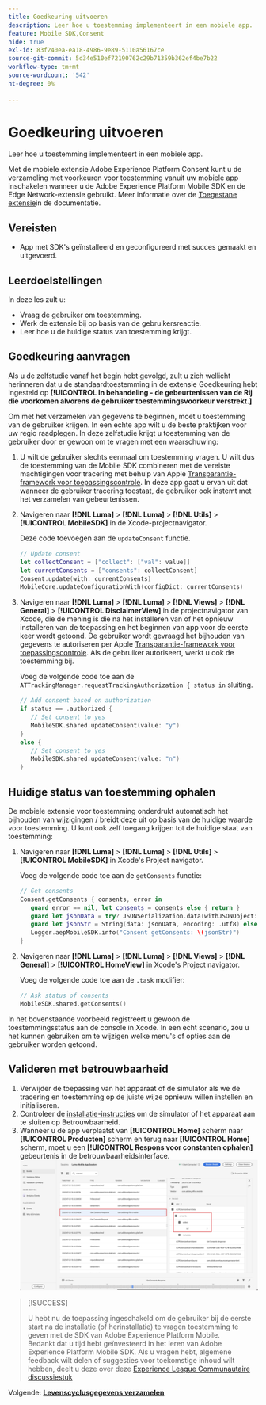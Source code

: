 ```yaml
---
title: Goedkeuring uitvoeren
description: Leer hoe u toestemming implementeert in een mobiele app.
feature: Mobile SDK,Consent
hide: true
exl-id: 83f240ea-ea18-4986-9e89-5110a56167ce
source-git-commit: 5d34e510ef72190762c29b71359b362ef4be7b22
workflow-type: tm+mt
source-wordcount: '542'
ht-degree: 0%

---
```


# Goedkeuring uitvoeren

Leer hoe u toestemming implementeert in een mobiele app.

Met de mobiele extensie Adobe Experience Platform Consent kunt u de verzameling met voorkeuren voor toestemming vanuit uw mobiele app inschakelen wanneer u de Adobe Experience Platform Mobile SDK en de Edge Network-extensie gebruikt. Meer informatie over de [Toegestane extensie](https://developer.adobe.com/client-sdks/documentation/consent-for-edge-network/)in de documentatie.

## Vereisten

* App met SDK&#39;s geïnstalleerd en geconfigureerd met succes gemaakt en uitgevoerd.

## Leerdoelstellingen

In deze les zult u:

* Vraag de gebruiker om toestemming.
* Werk de extensie bij op basis van de gebruikersreactie.
* Leer hoe u de huidige status van toestemming krijgt.

## Goedkeuring aanvragen

Als u de zelfstudie vanaf het begin hebt gevolgd, zult u zich wellicht herinneren dat u de standaardtoestemming in de extensie Goedkeuring hebt ingesteld op **[!UICONTROL In behandeling - de gebeurtenissen van de Rij die voorkomen alvorens de gebruiker toestemmingsvoorkeur verstrekt.]**

Om met het verzamelen van gegevens te beginnen, moet u toestemming van de gebruiker krijgen. In een echte app wilt u de beste praktijken voor uw regio raadplegen. In deze zelfstudie krijgt u toestemming van de gebruiker door er gewoon om te vragen met een waarschuwing:

1. U wilt de gebruiker slechts eenmaal om toestemming vragen. U wilt dus de toestemming van de Mobile SDK combineren met de vereiste machtigingen voor tracering met behulp van Apple [Transparantie-framework voor toepassingscontrole](https://developer.apple.com/documentation/apptrackingtransparency). In deze app gaat u ervan uit dat wanneer de gebruiker tracering toestaat, de gebruiker ook instemt met het verzamelen van gebeurtenissen.

1. Navigeren naar **[!DNL Luma]** > **[!DNL Luma]** > **[!DNL Utils]** > **[!UICONTROL MobileSDK]** in de Xcode-projectnavigator.

   Deze code toevoegen aan de `updateConsent` functie.

   ```swift
   // Update consent
   let collectConsent = ["collect": ["val": value]]
   let currentConsents = ["consents": collectConsent]
   Consent.update(with: currentConsents)
   MobileCore.updateConfigurationWith(configDict: currentConsents)
   ```

1. Navigeren naar **[!DNL Luma]** > **[!DNL Luma]** > **[!DNL Views]** > **[!DNL General]** > **[!UICONTROL DisclaimerView]** in de projectnavigator van Xcode, die de mening is die na het installeren van of het opnieuw installeren van de toepassing en het beginnen van app voor de eerste keer wordt getoond. De gebruiker wordt gevraagd het bijhouden van gegevens te autoriseren per Apple [Transparantie-framework voor toepassingscontrole](https://developer.apple.com/documentation/apptrackingtransparency). Als de gebruiker autoriseert, werkt u ook de toestemming bij.

   Voeg de volgende code toe aan de `ATTrackingManager.requestTrackingAuthorization { status in` sluiting.

   ```swift
   // Add consent based on authorization
   if status == .authorized {
      // Set consent to yes
      MobileSDK.shared.updateConsent(value: "y")
   }
   else {
      // Set consent to yes
      MobileSDK.shared.updateConsent(value: "n")
   }
   ```

## Huidige status van toestemming ophalen

De mobiele extensie voor toestemming onderdrukt automatisch het bijhouden van wijzigingen / breidt deze uit op basis van de huidige waarde voor toestemming. U kunt ook zelf toegang krijgen tot de huidige staat van toestemming:

1. Navigeren naar **[!DNL Luma]** > **[!DNL Luma]** > **[!DNL Utils]** > **[!UICONTROL MobileSDK]** in Xcode&#39;s Project navigator.

   Voeg de volgende code toe aan de `getConsents` functie:

   ```swift
   // Get consents
   Consent.getConsents { consents, error in
      guard error == nil, let consents = consents else { return }
      guard let jsonData = try? JSONSerialization.data(withJSONObject: consents, options: .prettyPrinted) else { return }
      guard let jsonStr = String(data: jsonData, encoding: .utf8) else { return }
      Logger.aepMobileSDK.info("Consent getConsents: \(jsonStr)")
   }
   ```

2. Navigeren naar **[!DNL Luma]** > **[!DNL Luma]** > **[!DNL Views]** > **[!DNL General]** > **[!UICONTROL HomeView]** in Xcode&#39;s Project navigator.

   Voeg de volgende code toe aan de `.task` modifier:

   ```swift
   // Ask status of consents
   MobileSDK.shared.getConsents()   
   ```

In het bovenstaande voorbeeld registreert u gewoon de toestemmingsstatus aan de console in Xcode. In een echt scenario, zou u het kunnen gebruiken om te wijzigen welke menu&#39;s of opties aan de gebruiker worden getoond.

## Valideren met betrouwbaarheid

1. Verwijder de toepassing van het apparaat of de simulator als we de tracering en toestemming op de juiste wijze opnieuw willen instellen en initialiseren.
1. Controleer de [installatie-instructies](assurance.md#connecting-to-a-session) om de simulator of het apparaat aan te sluiten op Betrouwbaarheid.
1. Wanneer u de app verplaatst van **[!UICONTROL Home]** scherm naar **[!UICONTROL Producten]** scherm en terug naar **[!UICONTROL Home]** scherm, moet u een **[!UICONTROL Respons voor constanten ophalen]** gebeurtenis in de betrouwbaarheidsinterface.
   ![toestemming valideren](assets/consent-update.png)


>[!SUCCESS]
>
>U hebt nu de toepassing ingeschakeld om de gebruiker bij de eerste start na de installatie (of herinstallatie) te vragen toestemming te geven met de SDK van Adobe Experience Platform Mobile.<br/>Bedankt dat u tijd hebt geïnvesteerd in het leren van Adobe Experience Platform Mobile SDK. Als u vragen hebt, algemene feedback wilt delen of suggesties voor toekomstige inhoud wilt hebben, deelt u deze over deze [Experience League Communautaire discussiestuk](https://experienceleaguecommunities.adobe.com/t5/adobe-experience-platform-launch/tutorial-discussion-implement-adobe-experience-cloud-in-mobile/td-p/443796)

Volgende: **[Levenscyclusgegevens verzamelen](lifecycle-data.md)**
